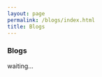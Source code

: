 ```yaml
---
layout: page
permalink: /blogs/index.html
title: Blogs
---
```


### Blogs
waiting... <br>

[//]: # (### Leave a Message 欢迎留言)

[//]: # ()
[//]: # (<br>)

[//]: # ()
[//]: # ({% include disqus.html %} )

[//]: # ()
[//]: # (<br>)

